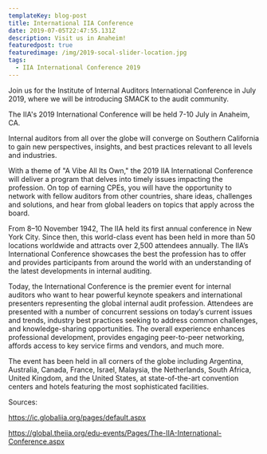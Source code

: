 ```yaml
---
templateKey: blog-post
title: International IIA Conference
date: 2019-07-05T22:47:55.131Z
description: Visit us in Anaheim!
featuredpost: true
featuredimage: /img/2019-socal-slider-location.jpg
tags:
  - IIA International Conference 2019
---
```

Join us for the Institute of Internal Auditors International Conference in July 2019, where we will be introducing SMACK to the audit community. 

The IIA's 2019 International Conference will be held 7-10 July in Anaheim, CA. 

Internal auditors from all over the globe will converge on Southern California to gain new perspectives, insights, and best practices relevant to all levels and industries.

With a theme of "A Vibe All Its Own," the 2019 IIA International Conference will deliver a program that delves into timely issues impacting the profession. On top of earning CPEs, you will have the opportunity to network with fellow auditors from other countries, share ideas, challenges and solutions, and hear from global leaders on topics that apply across the board.

From 8–10 November 1942, The IIA held its first annual conference in New York City. Since then, this world-class event has been held in more than 50 locations worldwide and attracts over 2,500 attendees annually. The IIA’s International Conference showcases the best the profession has to offer and provides participants from around the world with an understanding of the latest developments in internal auditing.

Today, the International Conference is the premier event for internal auditors who want to hear powerful keynote speakers and international presenters representing the global internal audit profession. Attendees are presented with a number of concurrent sessions on today’s current issues and trends, industry best practices seeking to address common challenges, and knowledge-sharing opportunities. The overall experience enhances professional development, provides engaging peer-to-peer networking, affords access to key service firms and vendors, and much more.

The event has been held in all corners of the globe including Argentina, Australia, Canada, France, Israel, Malaysia, the Netherlands, South Africa, United Kingdom, and the United States, at state-of-the-art convention centers and hotels featuring the most sophisticated facilities.



Sources:

https://ic.globaliia.org/pages/default.aspx

https://global.theiia.org/edu-events/Pages/The-IIA-International-Conference.aspx
